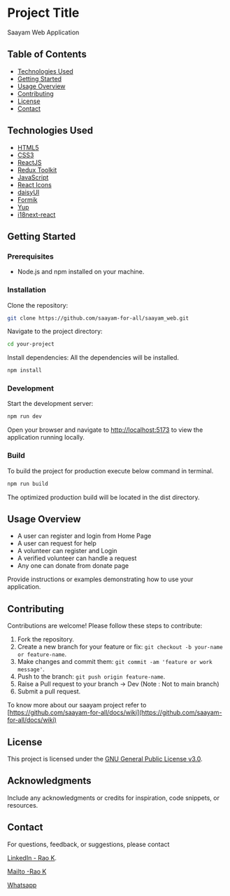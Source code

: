 # Project Title

Saayam Web Application

## Table of Contents

-   [Technologies Used](#technologies-used)
-   [Getting Started](#getting-started)
-   [Usage Overview](#usage)
-   [Contributing](#contributing)
-   [License](#license)
-   [Contact](#contact)

## Technologies Used

-   [HTML5](https://developer.mozilla.org/en-US/docs/Web/HTML)
-   [CSS3](https://developer.mozilla.org/en-US/docs/Web/CSS)
-   [ReactJS](https://react.dev/)
-   [Redux Toolkit](https://redux-toolkit.js.org/)
-   [JavaScript](https://developer.mozilla.org/en-US/docs/Web/JavaScript)
-   [React Icons](https://react-icons.github.io/react-icons/)
-   [daisyUI](https://daisyui.com/components/)
-   [Formik](https://formik.org/docs)
-   [Yup](https://github.com/jquense/yup])
-   [i18next-react](https://www.i18next.com/overview/getting-started)

## Getting Started

### Prerequisites

-   Node.js and npm installed on your machine.

### Installation

Clone the repository:

```bash
git clone https://github.com/saayam-for-all/saayam_web.git
```

Navigate to the project directory:

```bash
cd your-project
```

Install dependencies:
All the dependencies will be installed.

```bash
npm install
```

### Development

Start the development server:

```bash
npm run dev
```

Open your browser and navigate to [http://localhost:5173](http://localhost:5173) to view the application running locally.

### Build

To build the project for production execute below command in terminal.

```bash
npm run build
```

The optimized production build will be located in the dist directory.

## Usage Overview

-   A user can register and login from Home Page
-   A user can request for help
-   A volunteer can register and Login
-   A verified volunteer can handle a request
-   Any one can donate from donate page

Provide instructions or examples demonstrating how to use your application.

## Contributing

Contributions are welcome! Please follow these steps to contribute:

1. Fork the repository.
2. Create a new branch for your feature or fix: `git checkout -b your-name or feature-name`.
3. Make changes and commit them: `git commit -am 'feature or work message'`.
4. Push to the branch: `git push origin feature-name`.
5. Raise a Pull request to your branch -> Dev (Note : Not to main branch)
6. Submit a pull request.

To know more about our saayam project refer to [https://github.com/saayam-for-all/docs/wiki](https://github.com/saayam-for-all/docs/wiki)

## License

This project is licensed under the [GNU General Public License v3.0](LICENSE).

## Acknowledgments

Include any acknowledgments or credits for inspiration, code snippets, or resources.

## Contact

For questions, feedback, or suggestions, please contact

[LinkedIn - Rao K](https://linkedin.com/in/raobhethanabotla).

[Mailto -Rao K ](mailto:kbhethan@yahoo.com)

[Whatsapp](https://wa.me/+14083901725)
